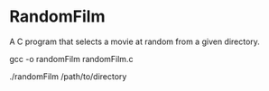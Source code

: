 # RandomFilm
A C program that selects a movie at random from a given directory.

gcc -o randomFilm randomFilm.c

./randomFilm /path/to/directory
